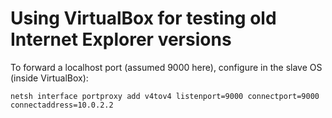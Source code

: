 # Using VirtualBox for testing old Internet Explorer versions

To forward a localhost port (assumed 9000 here), configure in the slave OS (inside VirtualBox):
```
netsh interface portproxy add v4tov4 listenport=9000 connectport=9000 connectaddress=10.0.2.2
```
